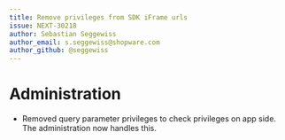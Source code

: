 ```yaml
---
title: Remove privileges from SDK iFrame urls
issue: NEXT-30218
author: Sebastian Seggewiss
author_email: s.seggewiss@shopware.com
author_github: @seggewiss
---
```

# Administration
* Removed query parameter privileges to check privileges on app side. The administration now handles this.
